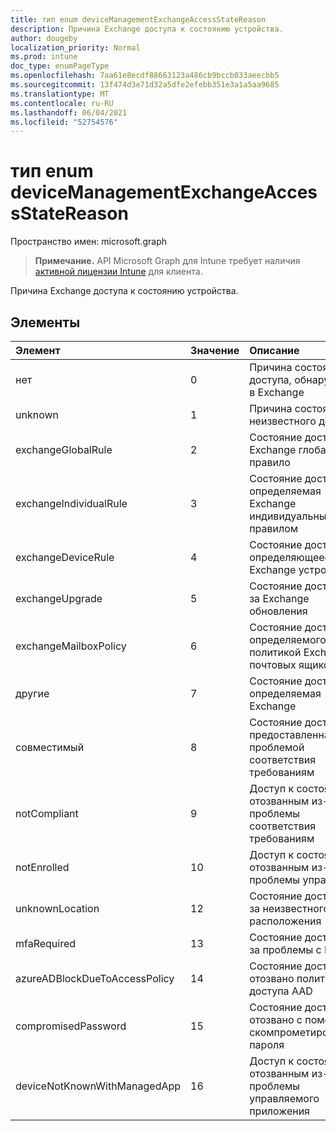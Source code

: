 ```yaml
---
title: тип enum deviceManagementExchangeAccessStateReason
description: Причина Exchange доступа к состоянию устройства.
author: dougeby
localization_priority: Normal
ms.prod: intune
doc_type: enumPageType
ms.openlocfilehash: 7aa61e8ecdf88663123a486cb9bccb033aeecbb5
ms.sourcegitcommit: 13f474d3e71d32a5dfe2efebb351e3a1a5aa9685
ms.translationtype: MT
ms.contentlocale: ru-RU
ms.lasthandoff: 06/04/2021
ms.locfileid: "52754576"
---
```

# <a name="devicemanagementexchangeaccessstatereason-enum-type"></a>тип enum deviceManagementExchangeAccessStateReason

Пространство имен: microsoft.graph

> **Примечание.** API Microsoft Graph для Intune требует наличия [активной лицензии Intune](https://go.microsoft.com/fwlink/?linkid=839381) для клиента.

Причина Exchange доступа к состоянию устройства.

## <a name="members"></a>Элементы
|Элемент|Значение|Описание|
|:---|:---|:---|
|нет|0|Причина состояния доступа, обнаруженная в Exchange|
|unknown|1|Причина состояния неизвестного доступа|
|exchangeGlobalRule|2|Состояние доступа, Exchange глобальное правило|
|exchangeIndividualRule|3|Состояние доступа, определяемая Exchange индивидуальным правилом|
|exchangeDeviceRule|4 |Состояние доступа, определяющееся Exchange устройства|
|exchangeUpgrade|5 |Состояние доступа из-за Exchange обновления|
|exchangeMailboxPolicy|6 |Состояние доступа, определяемого политикой Exchange почтовых ящиков|
|другие|7 |Состояние доступа, определяемая Exchange|
|совместимый|8 |Состояние доступа, предоставленная проблемой соответствия требованиям|
|notCompliant|9 |Доступ к состояниям, отозванным из-за проблемы соответствия требованиям|
|notEnrolled|10 |Доступ к состояниям, отозванным из-за проблемы управления|
|unknownLocation|12 |Состояние доступа из-за неизвестного расположения|
|mfaRequired|13|Состояние доступа из-за проблемы с MFA|
|azureADBlockDueToAccessPolicy|14 |Состояние доступа отозвано политикой доступа AAD|
|compromisedPassword|15|Состояние доступа отозвано с помощью скомпрометированного пароля|
|deviceNotKnownWithManagedApp|16 |Доступ к состояниям, отозванным из-за проблемы управляемого приложения|




